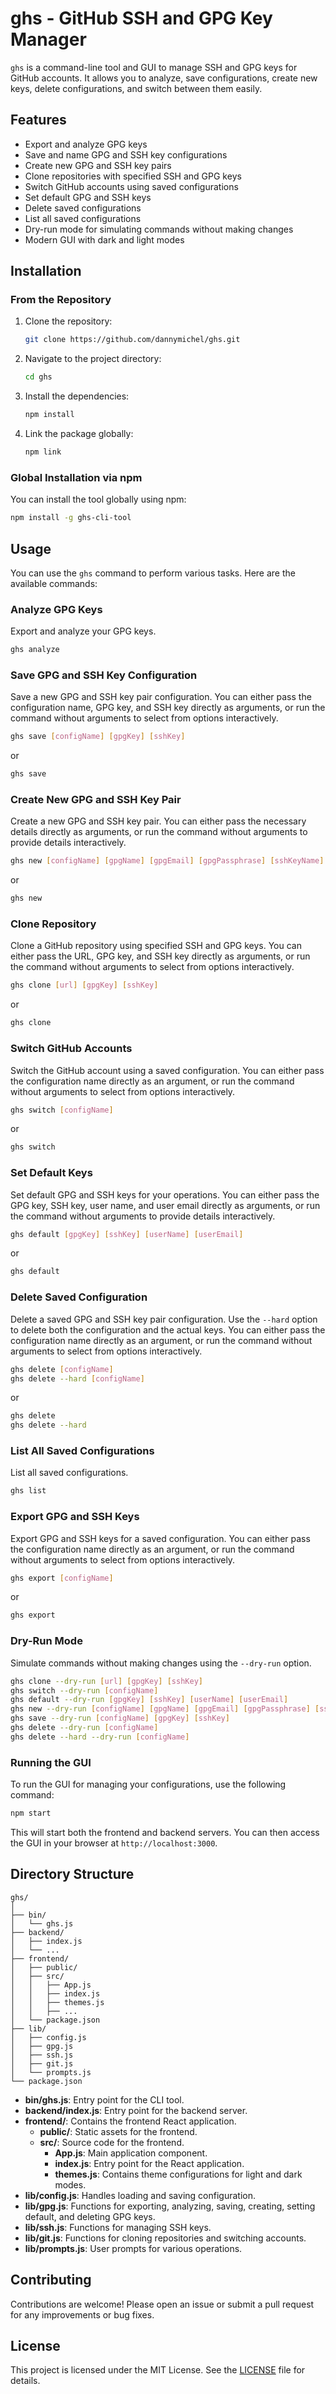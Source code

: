 # ghs - GitHub SSH and GPG Key Manager

`ghs` is a command-line tool and GUI to manage SSH and GPG keys for GitHub accounts. It allows you to analyze, save configurations, create new keys, delete configurations, and switch between them easily.

## Features

- Export and analyze GPG keys
- Save and name GPG and SSH key configurations
- Create new GPG and SSH key pairs
- Clone repositories with specified SSH and GPG keys
- Switch GitHub accounts using saved configurations
- Set default GPG and SSH keys
- Delete saved configurations
- List all saved configurations
- Dry-run mode for simulating commands without making changes
- Modern GUI with dark and light modes

## Installation

### From the Repository

1. Clone the repository:

    ```bash
    git clone https://github.com/dannymichel/ghs.git
    ```

2. Navigate to the project directory:

    ```bash
    cd ghs
    ```

3. Install the dependencies:

    ```bash
    npm install
    ```

4. Link the package globally:

    ```bash
    npm link
    ```

### Global Installation via npm

You can install the tool globally using npm:

```bash
npm install -g ghs-cli-tool
```

## Usage

You can use the `ghs` command to perform various tasks. Here are the available commands:

### Analyze GPG Keys

Export and analyze your GPG keys.

```bash
ghs analyze
```

### Save GPG and SSH Key Configuration

Save a new GPG and SSH key pair configuration. You can either pass the configuration name, GPG key, and SSH key directly as arguments, or run the command without arguments to select from options interactively.

```bash
ghs save [configName] [gpgKey] [sshKey]
```

or

```bash
ghs save
```

### Create New GPG and SSH Key Pair

Create a new GPG and SSH key pair. You can either pass the necessary details directly as arguments, or run the command without arguments to provide details interactively.

```bash
ghs new [configName] [gpgName] [gpgEmail] [gpgPassphrase] [sshKeyName]
```

or

```bash
ghs new
```

### Clone Repository

Clone a GitHub repository using specified SSH and GPG keys. You can either pass the URL, GPG key, and SSH key directly as arguments, or run the command without arguments to select from options interactively.

```bash
ghs clone [url] [gpgKey] [sshKey]
```

or

```bash
ghs clone
```

### Switch GitHub Accounts

Switch the GitHub account using a saved configuration. You can either pass the configuration name directly as an argument, or run the command without arguments to select from options interactively.

```bash
ghs switch [configName]
```

or

```bash
ghs switch
```

### Set Default Keys

Set default GPG and SSH keys for your operations. You can either pass the GPG key, SSH key, user name, and user email directly as arguments, or run the command without arguments to provide details interactively.

```bash
ghs default [gpgKey] [sshKey] [userName] [userEmail]
```

or

```bash
ghs default
```

### Delete Saved Configuration

Delete a saved GPG and SSH key pair configuration. Use the `--hard` option to delete both the configuration and the actual keys. You can either pass the configuration name directly as an argument, or run the command without arguments to select from options interactively.

```bash
ghs delete [configName]
ghs delete --hard [configName]
```

or

```bash
ghs delete
ghs delete --hard
```

### List All Saved Configurations

List all saved configurations.

```bash
ghs list
```

### Export GPG and SSH Keys

Export GPG and SSH keys for a saved configuration. You can either pass the configuration name directly as an argument, or run the command without arguments to select from options interactively.

```bash
ghs export [configName]
```

or

```bash
ghs export
```

### Dry-Run Mode

Simulate commands without making changes using the `--dry-run` option.

```bash
ghs clone --dry-run [url] [gpgKey] [sshKey]
ghs switch --dry-run [configName]
ghs default --dry-run [gpgKey] [sshKey] [userName] [userEmail]
ghs new --dry-run [configName] [gpgName] [gpgEmail] [gpgPassphrase] [sshKeyName]
ghs save --dry-run [configName] [gpgKey] [sshKey]
ghs delete --dry-run [configName]
ghs delete --hard --dry-run [configName]
```

### Running the GUI

To run the GUI for managing your configurations, use the following command:

```bash
npm start
```

This will start both the frontend and backend servers. You can then access the GUI in your browser at `http://localhost:3000`.

## Directory Structure

```
ghs/
│
├── bin/
│   └── ghs.js
├── backend/
│   ├── index.js
│   └── ...
├── frontend/
│   ├── public/
│   ├── src/
│   │   ├── App.js
│   │   ├── index.js
│   │   ├── themes.js
│   │   ├── ...
│   └── package.json
├── lib/
│   ├── config.js
│   ├── gpg.js
│   ├── ssh.js
│   ├── git.js
│   └── prompts.js
└── package.json
```

- **bin/ghs.js**: Entry point for the CLI tool.
- **backend/index.js**: Entry point for the backend server.
- **frontend/**: Contains the frontend React application.
  - **public/**: Static assets for the frontend.
  - **src/**: Source code for the frontend.
    - **App.js**: Main application component.
    - **index.js**: Entry point for the React application.
    - **themes.js**: Contains theme configurations for light and dark modes.
- **lib/config.js**: Handles loading and saving configuration.
- **lib/gpg.js**: Functions for exporting, analyzing, saving, creating, setting default, and deleting GPG keys.
- **lib/ssh.js**: Functions for managing SSH keys.
- **lib/git.js**: Functions for cloning repositories and switching accounts.
- **lib/prompts.js**: User prompts for various operations.

## Contributing

Contributions are welcome! Please open an issue or submit a pull request for any improvements or bug fixes.

## License

This project is licensed under the MIT License. See the [LICENSE](LICENSE) file for details.